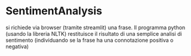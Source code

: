 # SentimentAnalysis

si richiede via browser (tramite streamlit) una frase. Il programma python (usando la libreria NLTK) restituisce il risultato di una semplice analisi di sentimento (individuando se la frase ha una connotazione positiva o negativa)
